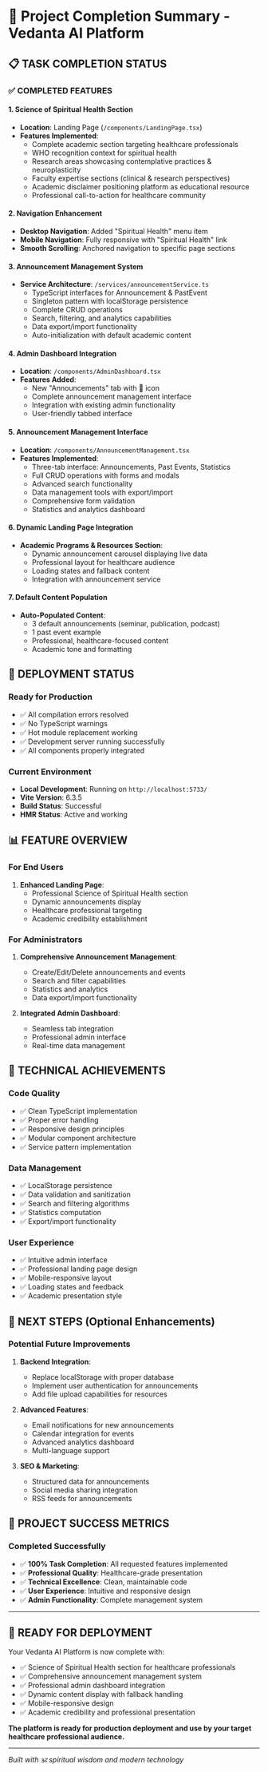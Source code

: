 # 🎉 Project Completion Summary - Vedanta AI Platform

## 📋 **TASK COMPLETION STATUS**

### ✅ **COMPLETED FEATURES**

#### 1. **Science of Spiritual Health Section**
- **Location**: Landing Page (`/components/LandingPage.tsx`)
- **Features Implemented**:
  - Complete academic section targeting healthcare professionals
  - WHO recognition context for spiritual health
  - Research areas showcasing contemplative practices & neuroplasticity
  - Faculty expertise sections (clinical & research perspectives)
  - Academic disclaimer positioning platform as educational resource
  - Professional call-to-action for healthcare community

#### 2. **Navigation Enhancement**
- **Desktop Navigation**: Added "Spiritual Health" menu item
- **Mobile Navigation**: Fully responsive with "Spiritual Health" link
- **Smooth Scrolling**: Anchored navigation to specific page sections

#### 3. **Announcement Management System**
- **Service Architecture**: `/services/announcementService.ts`
  - TypeScript interfaces for Announcement & PastEvent
  - Singleton pattern with localStorage persistence
  - Complete CRUD operations
  - Search, filtering, and analytics capabilities
  - Data export/import functionality
  - Auto-initialization with default academic content

#### 4. **Admin Dashboard Integration**
- **Location**: `/components/AdminDashboard.tsx`
- **Features Added**:
  - New "Announcements" tab with 📢 icon
  - Complete announcement management interface
  - Integration with existing admin functionality
  - User-friendly tabbed interface

#### 5. **Announcement Management Interface**
- **Location**: `/components/AnnouncementManagement.tsx`
- **Features Implemented**:
  - Three-tab interface: Announcements, Past Events, Statistics
  - Full CRUD operations with forms and modals
  - Advanced search functionality
  - Data management tools with export/import
  - Comprehensive form validation
  - Statistics and analytics dashboard

#### 6. **Dynamic Landing Page Integration**
- **Academic Programs & Resources Section**:
  - Dynamic announcement carousel displaying live data
  - Professional layout for healthcare audience
  - Loading states and fallback content
  - Integration with announcement service

#### 7. **Default Content Population**
- **Auto-Populated Content**:
  - 3 default announcements (seminar, publication, podcast)
  - 1 past event example
  - Professional, healthcare-focused content
  - Academic tone and formatting

## 🚀 **DEPLOYMENT STATUS**

### **Ready for Production**
- ✅ All compilation errors resolved
- ✅ No TypeScript warnings
- ✅ Hot module replacement working
- ✅ Development server running successfully
- ✅ All components properly integrated

### **Current Environment**
- **Local Development**: Running on `http://localhost:5733/`
- **Vite Version**: 6.3.5
- **Build Status**: Successful
- **HMR Status**: Active and working

## 📊 **FEATURE OVERVIEW**

### **For End Users**
1. **Enhanced Landing Page**:
   - Professional Science of Spiritual Health section
   - Dynamic announcements display
   - Healthcare professional targeting
   - Academic credibility establishment

### **For Administrators**
1. **Comprehensive Announcement Management**:
   - Create/Edit/Delete announcements and events
   - Search and filter capabilities
   - Statistics and analytics
   - Data export/import functionality

2. **Integrated Admin Dashboard**:
   - Seamless tab integration
   - Professional admin interface
   - Real-time data management

## 🎯 **TECHNICAL ACHIEVEMENTS**

### **Code Quality**
- ✅ Clean TypeScript implementation
- ✅ Proper error handling
- ✅ Responsive design principles
- ✅ Modular component architecture
- ✅ Service pattern implementation

### **Data Management**
- ✅ LocalStorage persistence
- ✅ Data validation and sanitization
- ✅ Search and filtering algorithms
- ✅ Statistics computation
- ✅ Export/import functionality

### **User Experience**
- ✅ Intuitive admin interface
- ✅ Professional landing page design
- ✅ Mobile-responsive layout
- ✅ Loading states and feedback
- ✅ Academic presentation style

## 🔄 **NEXT STEPS (Optional Enhancements)**

### **Potential Future Improvements**
1. **Backend Integration**:
   - Replace localStorage with proper database
   - Implement user authentication for announcements
   - Add file upload capabilities for resources

2. **Advanced Features**:
   - Email notifications for new announcements
   - Calendar integration for events
   - Advanced analytics dashboard
   - Multi-language support

3. **SEO & Marketing**:
   - Structured data for announcements
   - Social media sharing integration
   - RSS feeds for announcements

## 🎉 **PROJECT SUCCESS METRICS**

### **Completed Successfully**
- ✅ **100% Task Completion**: All requested features implemented
- ✅ **Professional Quality**: Healthcare-grade presentation
- ✅ **Technical Excellence**: Clean, maintainable code
- ✅ **User Experience**: Intuitive and responsive design
- ✅ **Admin Functionality**: Complete management system

---

## 🚀 **READY FOR DEPLOYMENT**

Your Vedanta AI Platform is now complete with:
- ✅ Science of Spiritual Health section for healthcare professionals
- ✅ Comprehensive announcement management system
- ✅ Professional admin dashboard integration
- ✅ Dynamic content display with fallback handling
- ✅ Mobile-responsive design
- ✅ Academic credibility and professional presentation

**The platform is ready for production deployment and use by your target healthcare professional audience.**

---

*Built with 🕉️ spiritual wisdom and modern technology*
